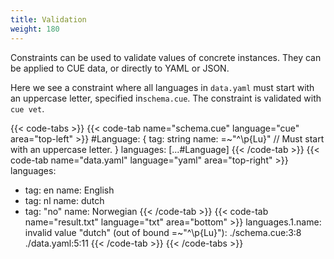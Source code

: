 ```yaml
---
title: Validation
weight: 180
---
```


Constraints can be used to validate values of concrete instances.
They can be applied to CUE data, or directly to YAML or JSON.

Here we see a constraint where all languages in `data.yaml` must start with
an uppercase letter, specified in`schema.cue`.
The constraint is validated with `cue vet`.

{{< code-tabs >}}
{{< code-tab name="schema.cue" language="cue"  area="top-left" >}}
#Language: {
	tag:  string
	name: =~"^\\p{Lu}" // Must start with an uppercase letter.
}
languages: [...#Language]
{{< /code-tab >}}
{{< code-tab name="data.yaml" language="yaml"  area="top-right" >}}
languages:
  - tag: en
    name: English
  - tag: nl
    name: dutch
  - tag: "no"
    name: Norwegian
{{< /code-tab >}}
{{< code-tab name="result.txt" language="txt"  area="bottom" >}}
languages.1.name: invalid value "dutch" (out of bound =~"^\\p{Lu}"):
    ./schema.cue:3:8
    ./data.yaml:5:11
{{< /code-tab >}}
{{< /code-tabs >}}
